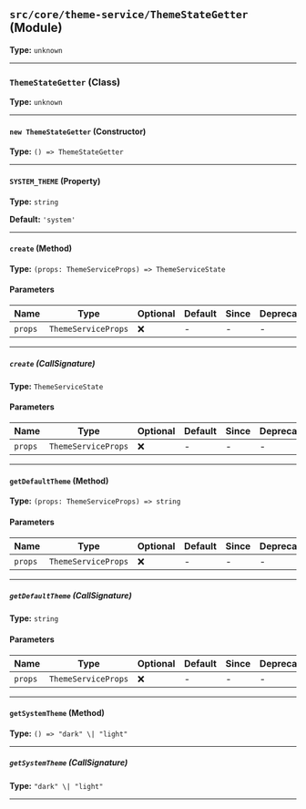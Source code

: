 ## `src/core/theme-service/ThemeStateGetter` (Module)

**Type:** `unknown`

---

### `ThemeStateGetter` (Class)

**Type:** `unknown`

---

#### `new ThemeStateGetter` (Constructor)

**Type:** `() => ThemeStateGetter`

---

#### `SYSTEM_THEME` (Property)

**Type:** `string`

**Default:** `'system'`

---

#### `create` (Method)

**Type:** `(props: ThemeServiceProps) => ThemeServiceState`

#### Parameters

| Name    | Type                | Optional | Default | Since | Deprecated | Description |
| ------- | ------------------- | -------- | ------- | ----- | ---------- | ----------- |
| `props` | `ThemeServiceProps` | ❌       | -       | -     | -          |             |

---

##### `create` (CallSignature)

**Type:** `ThemeServiceState`

#### Parameters

| Name    | Type                | Optional | Default | Since | Deprecated | Description |
| ------- | ------------------- | -------- | ------- | ----- | ---------- | ----------- |
| `props` | `ThemeServiceProps` | ❌       | -       | -     | -          |             |

---

#### `getDefaultTheme` (Method)

**Type:** `(props: ThemeServiceProps) => string`

#### Parameters

| Name    | Type                | Optional | Default | Since | Deprecated | Description |
| ------- | ------------------- | -------- | ------- | ----- | ---------- | ----------- |
| `props` | `ThemeServiceProps` | ❌       | -       | -     | -          |             |

---

##### `getDefaultTheme` (CallSignature)

**Type:** `string`

#### Parameters

| Name    | Type                | Optional | Default | Since | Deprecated | Description |
| ------- | ------------------- | -------- | ------- | ----- | ---------- | ----------- |
| `props` | `ThemeServiceProps` | ❌       | -       | -     | -          |             |

---

#### `getSystemTheme` (Method)

**Type:** `() => "dark" \| "light"`

---

##### `getSystemTheme` (CallSignature)

**Type:** `"dark" \| "light"`

---
